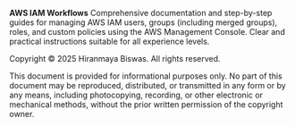 **AWS IAM Workflows**
Comprehensive documentation and step-by-step guides for managing AWS IAM users, groups (including merged groups), roles, and custom policies using the AWS Management Console.
Clear and practical instructions suitable for all experience levels.

Copyright © 2025 Hiranmaya Biswas. All rights reserved.

This document is provided for informational purposes only.
No part of this document may be reproduced, distributed, or transmitted in any form or by any means, including photocopying, recording, or other electronic or mechanical methods, without the prior written permission of the copyright owner.
